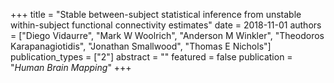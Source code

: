 +++
title = "Stable between-subject statistical inference from unstable within-subject functional connectivity estimates"
date = 2018-11-01
authors = ["Diego Vidaurre", "Mark W Woolrich", "Anderson M Winkler", "Theodoros Karapanagiotidis", "Jonathan Smallwood", "Thomas E Nichols"]
publication_types = ["2"]
abstract = ""
featured = false
publication = "*Human Brain Mapping*"
+++

